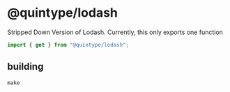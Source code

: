 # @quintype/lodash

Stripped Down Version of Lodash. Currently, this only exports one function

```javascript
import { get } from "@quintype/lodash";
```

## building

``` shell
make
```

